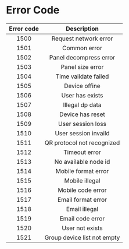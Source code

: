 # Error Code

| Error code |        Description        |
| :--------: | :-----------------------: |
|    1500    |   Request network error   |
|    1501    |       Common error        |
|    1502    |  Panel decompress error   |
|    1503    |     Panel size error      |
|    1504    |   Time vaildate failed    |
|    1505    |        Device offine        |
|    1506    |        User has exists       |
|    1507    |       Illegal dp data        |
|    1508    |      Device has reset      |
|    1509    |     User session loss    |
|    1510    |     User session invaild |
|    1511    |      QR protocol not recognized |
|    1512    |         Timeout error          |
|    1513    |      No available node id |
|    1514    |     Mobile format error |
|    1515    |     Mobile illegal |
|    1516    |      Mobile code error |
|    1517    |       Email format error |
|    1518    |       Email illegal |
|    1519    |      Email code error |
|    1520    |        User not exists         |
|    1521    |  Group device list not empty |